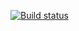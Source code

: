 [![Build status](https://ci.appveyor.com/api/projects/status/517mnusi28fahkax?svg=true)](https://ci.appveyor.com/project/Artem-Kukin/ajs-container-set)